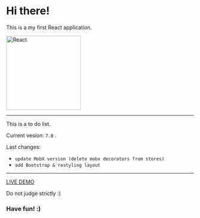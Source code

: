 <h1>Hi there!</h1>
<p>This is a my first React application.</p>
<img width="200" src="https://upload.wikimedia.org/wikipedia/commons/thumb/a/a7/React-icon.svg/1280px-React-icon.svg.png" alt="React">

---

<p>This is a to do list.</p>
<p>Current vesion: <code>7.0</code> .</p>
<p>Last changes:</p>
<ul>
  <li>
    <code>update MobX version (delete mobx decorators from stores)</code>
  </li>
  <li>
    <code>add Bootstrap & restyling layout</code>
  </li>
</ul>

---
<p><a href="http://w99762ln.beget.tech/react_todo/" target="_blank">LIVE DEMO</a></p>
<p>Do not judge strictly :)</p>
<h3>Have fun! :)</h3>